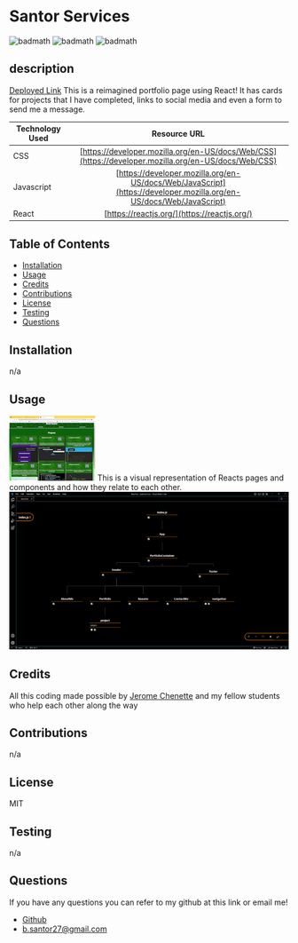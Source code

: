 # Santor Services
![badmath](https://img.shields.io/badge/license-MIT-blue)
![badmath](https://img.shields.io/badge/Made%20With-JavaScript-red)
![badmath](https://img.shields.io/badge/Made%20With-React-green)
## description
[Deployed Link](https://brettsantor.github.io/santorServices/)
This is a reimagined portfolio page using React! It has cards for projects that I have completed, links to social media and even a form to send me a message.


| Technology Used         | Resource URL           | 
| ------------- |:-------------:| 
| CSS | [https://developer.mozilla.org/en-US/docs/Web/CSS](https://developer.mozilla.org/en-US/docs/Web/CSS)     |
| Javascript    | [https://developer.mozilla.org/en-US/docs/Web/JavaScript](https://developer.mozilla.org/en-US/docs/Web/JavaScript) | 
| React | [https://reactjs.org/](https://reactjs.org/)     |

 
## Table of Contents 
 * [Installation](#installation)
* [Usage](#usage)
* [Credits](#credits)
* [Contributions](#contribution)
* [License](#license)
* [Testing](#Testing)
* [Questions](#questions)

## Installation 
 n/a
## Usage 
![gif of site in action](./src/assets/images/Santor_Services.gif)
This is a visual representation of Reacts pages and components and how they relate to each other.
![ReacTree](./src/assets/images/ReacTree%20-%20santorservices.png)
## Credits 
 All this coding made possible by [Jerome Chenette](https://github.com/jeromechenette) and my fellow students who help each other along the way
## Contributions 
 n/a
## License 
 MIT
## Testing 
n/a
## Questions 
 If you have any questions you can refer to my github at this link or email me! 
 * [Github](github.com/BrettSantor) 
* b.santor27@gmail.com
